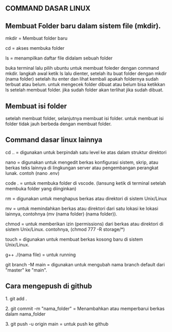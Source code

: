 ## COMMAND DASAR LINUX

## Membuat Folder baru dalam sistem file (mkdir).
mkdir = Membuat folder baru
<p>cd    = akses membuka folder</p>
<p>ls    = menampilkan daftar file didalam sebuah folder</p>

buka terminal lalu pilih ubuntu untuk membuat foleder dengan command mkdir.
langkah awal ketik ls lalu dienter, setelah itu buat folder dengan mkdir (nama folder) setelah itu enter dan lihat kembali apakah foldernya sudah terbuat atau belum. untuk mengecek folder dibuat atau belum bisa ketikkan ls setelah membuat folder. jika sudah folder akan terlihat jika sudah dibuat.

## Membuat isi folder
setelah membuat folder, selanjutnya membuat isi folder. untuk membuat isi folder tidak jauh berbeda dengan membuat folder.

## Command dasar linux lainnya
cd .. =  digunakan untuk berpindah satu level ke atas dalam struktur direktori
<p>nano  = digunakan untuk mengedit berkas konfigurasi sistem, skrip, atau berkas teks lainnya di lingkungan server atau pengembangan perangkat lunak. contoh (nano .env)</p> 
<p>code . = untuk membuka folder di vscode. (lansung ketik di terminal setelah membuka folder yang diinginkan)</p>
<p>rm    = digunakan untuk menghapus berkas atau direktori di sistem Unix/Linux</p>
<p>mv    = untuk memindahkan berkas atau direktori dari satu lokasi ke lokasi lainnya, contohnya (mv (nama folder) (nama folder)).</p>
<p>chmod = untuk memberikan izin (permissions) dari berkas atau direktori di sistem Unix/Linux. contohnya, (chmod 777 -R storage/*)</p>
<p>touch = digunakan untuk membuat berkas kosong baru di sistem Unix/Linux.</p>
<p>g++ ./(nama file) = untuk running </p>
<p>git branch -M main = digunakan untuk mengubah nama branch default dari "master" ke "main".</p>


## Cara mengepush di github
<p>1. git add .  </p>
<p>2. git commit -m "nama_folder" = Menambahkan atau memperbarui berkas dalam nama_folder</p>
<p>3. git push -u origin main = untuk push ke github</p>